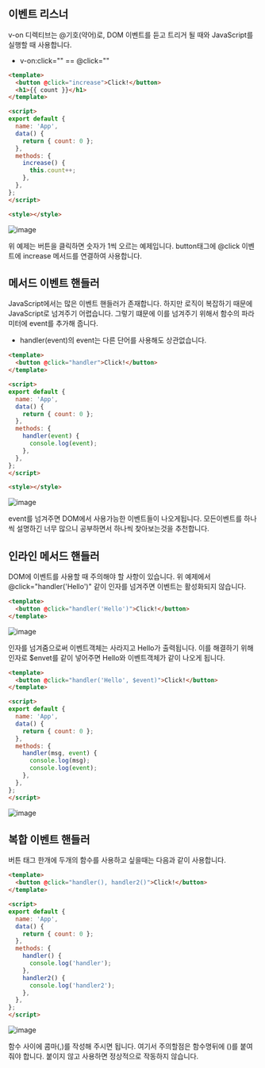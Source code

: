 ## 이벤트 리스너

v-on 디렉티브는 @기호(약어)로, DOM 이벤트를 듣고 트리거 될 때와 JavaScript를 실행할 때 사용합니다.
- v-on:click="" == @click=""

```html
<template>
  <button @click="increase">Click!</button>
  <h1>{{ count }}</h1>
</template>

<script>
export default {
  name: 'App',
  data() {
    return { count: 0 };
  },
  methods: {
    increase() {
      this.count++;
    },
  },
};
</script>

<style></style>
```

![image](https://user-images.githubusercontent.com/74242937/128902950-740269cc-8474-40f3-ba99-2205938dab23.png)

위 예제는 버튼을 클릭하면 숫자가 1씩 오르는 예제입니다. button태그에 @click 이벤트에 increase 메서드를 연결하여 사용합니다.

## 메서드 이벤트 핸들러

JavaScript에서는 많은 이벤트 핸들러가 존재합니다. 하지만 로직이 복잡하기 때문에 JavaScript로 넘겨주기 어렵습니다. 그렇기 떄문에 이를 넘겨주기 위해서 함수의 파라미터에 event를 추가해 줍니다.

- handler(event)의 event는 다른 단어를 사용해도 상관없습니다.

```html
<template>
  <button @click="handler">Click!</button>
</template>

<script>
export default {
  name: 'App',
  data() {
    return { count: 0 };
  },
  methods: {
    handler(event) {
      console.log(event);
    },
  },
};
</script>

<style></style>
```

![image](https://user-images.githubusercontent.com/74242937/128903056-b4b96b1d-9d3a-411d-afa3-158001103dcb.png)

event를 넘겨주면 DOM에서 사용가능한 이벤트들이 나오게됩니다. 모든이벤트를 하나씩 설명하긴 너무 많으니 공부하면서 하나씩 찾아보는것을 추천합니다.

## 인라인 메서드 핸들러

DOM에 이벤트를 사용할 때 주의해야 할 사항이 있습니다. 위 예제에서 @click="handler('Hello')" 같이 인자를 넘겨주면 이벤트는 활성화되지 않습니다.

```html
<template> 
  <button @click="handler('Hello')">Click!</button> 
</template>
```

![image](https://user-images.githubusercontent.com/74242937/128903145-c2bc62c5-58cf-4229-b569-4e96ae9f4314.png)

인자를 넘겨줌으로써 이벤트객체는 사라지고 Hello가 출력됩니다. 이를 해결하기 위해 인자로 $envet를 같이 넣어주면 Hello와 이벤트객체가 같이 나오게 됩니다.

```html
<template>
  <button @click="handler('Hello', $event)">Click!</button>
</template>

<script>
export default {
  name: 'App',
  data() {
    return { count: 0 };
  },
  methods: {
    handler(msg, event) {
      console.log(msg);
      console.log(event);
    },
  },
};
</script>
```

![image](https://user-images.githubusercontent.com/74242937/128903220-aee4ed6a-ac2f-4630-8e0e-a7c6e16821ca.png)

## 복합 이벤트 핸들러

버튼 태그 한개에 두개의 함수를 사용하고 싶을때는 다음과 같이 사용합니다.

```html
<template>
  <button @click="handler(), handler2()">Click!</button>
</template>

<script>
export default {
  name: 'App',
  data() {
    return { count: 0 };
  },
  methods: {
    handler() {
      console.log('handler');
    },
    handler2() {
      console.log('handler2');
    },
  },
};
</script>
```

![image](https://user-images.githubusercontent.com/74242937/128903302-5b52b7dd-cf5b-40ad-bdb7-50d305d4eb88.png)

함수 사이에 콤마(,)를 작성해 주시면 됩니다. 여기서 주의할점은 함수명뒤에 ()를 붙여줘야 합니다. 붙이지 않고 사용하면 정상적으로 작동하지 않습니다.
